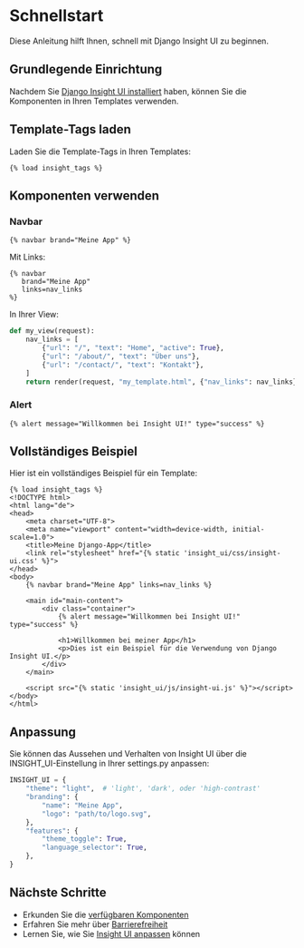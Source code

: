# Schnellstart

Diese Anleitung hilft Ihnen, schnell mit Django Insight UI zu beginnen.

## Grundlegende Einrichtung

Nachdem Sie [Django Insight UI installiert](installation.md) haben, können Sie die Komponenten in Ihren Templates verwenden.

## Template-Tags laden

Laden Sie die Template-Tags in Ihren Templates:

```django
{% load insight_tags %}
```

## Komponenten verwenden

### Navbar

```django
{% navbar brand="Meine App" %}
```

Mit Links:

```django
{% navbar
   brand="Meine App"
   links=nav_links
%}
```

In Ihrer View:

```python
def my_view(request):
    nav_links = [
        {"url": "/", "text": "Home", "active": True},
        {"url": "/about/", "text": "Über uns"},
        {"url": "/contact/", "text": "Kontakt"},
    ]
    return render(request, "my_template.html", {"nav_links": nav_links})
```

### Alert

```django
{% alert message="Willkommen bei Insight UI!" type="success" %}
```

## Vollständiges Beispiel

Hier ist ein vollständiges Beispiel für ein Template:

```django
{% load insight_tags %}
<!DOCTYPE html>
<html lang="de">
<head>
    <meta charset="UTF-8">
    <meta name="viewport" content="width=device-width, initial-scale=1.0">
    <title>Meine Django-App</title>
    <link rel="stylesheet" href="{% static 'insight_ui/css/insight-ui.css' %}">
</head>
<body>
    {% navbar brand="Meine App" links=nav_links %}

    <main id="main-content">
        <div class="container">
            {% alert message="Willkommen bei Insight UI!" type="success" %}

            <h1>Willkommen bei meiner App</h1>
            <p>Dies ist ein Beispiel für die Verwendung von Django Insight UI.</p>
        </div>
    </main>

    <script src="{% static 'insight_ui/js/insight-ui.js' %}"></script>
</body>
</html>
```

## Anpassung

Sie können das Aussehen und Verhalten von Insight UI über die INSIGHT_UI-Einstellung in Ihrer settings.py anpassen:

```python
INSIGHT_UI = {
    "theme": "light",  # 'light', 'dark', oder 'high-contrast'
    "branding": {
        "name": "Meine App",
        "logo": "path/to/logo.svg",
    },
    "features": {
        "theme_toggle": True,
        "language_selector": True,
    },
}
```

## Nächste Schritte

- Erkunden Sie die [verfügbaren Komponenten](components/index.md)
- Erfahren Sie mehr über [Barrierefreiheit](accessibility.md)
- Lernen Sie, wie Sie [Insight UI anpassen](customization.md) können
